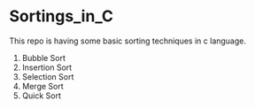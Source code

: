 # Sortings_in_C
This repo is having some basic sorting techniques in c language.
1. Bubble Sort
2. Insertion Sort
3. Selection Sort
4. Merge Sort
5. Quick Sort

